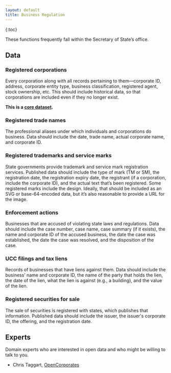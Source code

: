 ```yaml
---
layout: default
title: Business Regulation
---
```


{:toc}

These functions frequently fall within the Secretary of State’s office.

## Data

### Registered corporations

Every corporation along with all records pertaining to them—corporate ID, address, corporate entity type, business classification, registered agent, stock ownership, etc. This should include historical data, so that corporations are included even if they no longer exist.

**This is a [core dataset](core-datasets.html).**

### Registered trade names

The professional aliases under which individuals and corporations do business. Data should include the date, trade name, actual corporate name, and corporate ID.

### Registered trademarks and service marks

State governments provide trademark and service mark registration services. Published data should include the type of mark (TM or SM), the registration date, the registration expiry date, the registrant (if a corporation, include the corporate ID), and the actual text that’s been registered. Some registered marks include the design. Ideally, that should be included as an SVG or base-64-encoded data, but it’s also reasonable to provide a URL for the image.

### Enforcement actions

Businesses that are accused of violating state laws and regulations. Data should include the case number, case name, case summary (if it exists), the name and corporate ID of the accused business, the date the case was established, the date the case was resolved, and the disposition of the case.

### UCC filings and tax liens

Records of businesses that have liens against them. Data should include the business’ name and corporate ID, the name of the party that holds the lien, the date of the lien, what the lien is against (e.g., a building), and the value of the lien.

### Registered securities for sale

The sale of securities is registered with states, which publishes that information. Published data should include the issuer, the issuer's corporate ID, the offering, and the registration date.

## Experts

Domain experts who are interested in open data and who might be willing to talk to you.

* Chris Taggart, [OpenCorporates](https://opencorporates.com/)

